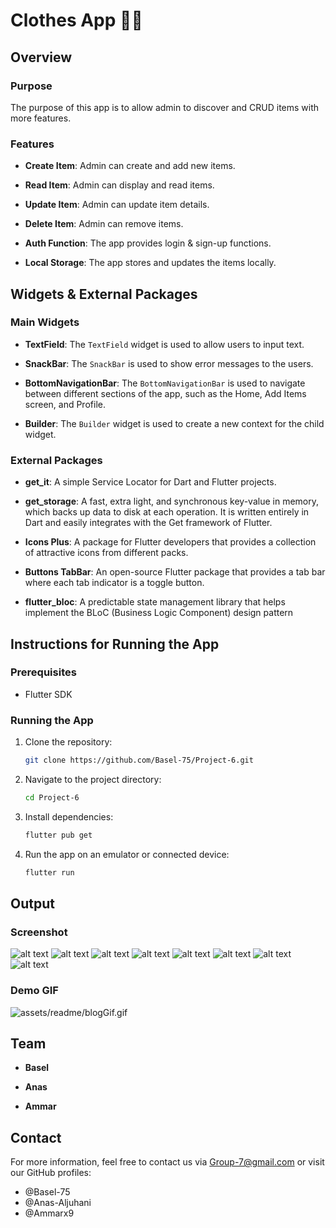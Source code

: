 # Clothes App 👗👕

## Overview

### Purpose
The purpose of this app is to allow admin to discover and CRUD items with more features.

### Features

- **Create Item**: Admin can create and add new items.
 
- **Read Item**: Admin can display and read items.
  
- **Update Item**: Admin can update item details.
  
- **Delete Item**: Admin can remove items.

- **Auth Function**: The app provides login & sign-up functions.

- **Local Storage**: The app stores and updates the items locally.

## Widgets & External Packages

### Main Widgets
- **TextField**: The `TextField` widget is used to allow users to input text.

- **SnackBar**: The `SnackBar` is used to show error messages to the users.

- **BottomNavigationBar**: The `BottomNavigationBar` is used to navigate between different sections of the app, such as the Home, Add Items screen, and Profile.

- **Builder**: The `Builder` widget is used to create a new context for the child widget.

### External Packages
- **get_it**: A simple Service Locator for Dart and Flutter projects.

- **get_storage**: A fast, extra light, and synchronous key-value in memory, which backs up data to disk at each operation. It is written entirely in Dart and easily integrates with the Get framework of Flutter.

- **Icons Plus**: A package for Flutter developers that provides a collection of attractive icons from different packs.

- **Buttons TabBar**: An open-source Flutter package that provides a tab bar where each tab indicator is a toggle button.

- **flutter_bloc**: A predictable state management library that helps implement the BLoC (Business Logic Component) design pattern

## Instructions for Running the App

### Prerequisites
- Flutter SDK

### Running the App
1. Clone the repository: 
   ```bash
   git clone https://github.com/Basel-75/Project-6.git
2. Navigate to the project directory: 
   ```bash
   cd Project-6

3. Install dependencies: 
   ```bash
   flutter pub get

4. Run the app on an emulator or connected device: 
   ```bash
   flutter run


## Output

### Screenshot

![alt text](assets/readme/image.png)
![alt text](assets/readme/image-1.png)
![alt text](assets/readme/image-2.png)
![alt text](assets/readme/image-3.png)
![alt text](assets/readme/image-4.png)
![alt text](assets/readme/image-5.png)
![alt text](assets/readme/image-6.png)
![alt text](assets/readme/image-7.png)


### Demo GIF

![assets/readme/blogGif.gif](assets/readme/clotheGif.gif)

## Team

- **Basel** 

- **Anas**

- **Ammar** 

## Contact

For more information, feel free to contact us via Group-7@gmail.com or visit our GitHub profiles:
- @Basel-75
- @Anas-Aljuhani
- @Ammarx9

